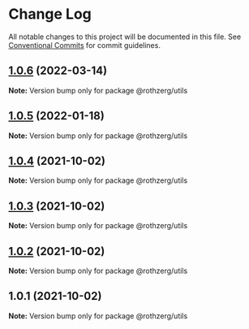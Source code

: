 # Change Log

All notable changes to this project will be documented in this file.
See [Conventional Commits](https://conventionalcommits.org) for commit guidelines.

## [1.0.6](https://github.com/emrerothzerg/rothzerg/compare/@rothzerg/utils@1.0.5...@rothzerg/utils@1.0.6) (2022-03-14)

**Note:** Version bump only for package @rothzerg/utils





## [1.0.5](https://github.com/emrerothzerg/rothzerg/compare/@rothzerg/utils@1.0.4...@rothzerg/utils@1.0.5) (2022-01-18)

**Note:** Version bump only for package @rothzerg/utils





## [1.0.4](https://github.com/emrerothzerg/rothzerg/compare/@rothzerg/utils@1.0.3...@rothzerg/utils@1.0.4) (2021-10-02)

**Note:** Version bump only for package @rothzerg/utils





## [1.0.3](https://github.com/emrerothzerg/rothzerg/compare/@rothzerg/utils@1.0.2...@rothzerg/utils@1.0.3) (2021-10-02)

**Note:** Version bump only for package @rothzerg/utils





## [1.0.2](https://github.com/emrerothzerg/rothzerg/compare/@rothzerg/utils@1.0.1...@rothzerg/utils@1.0.2) (2021-10-02)

**Note:** Version bump only for package @rothzerg/utils





## 1.0.1 (2021-10-02)

**Note:** Version bump only for package @rothzerg/utils
